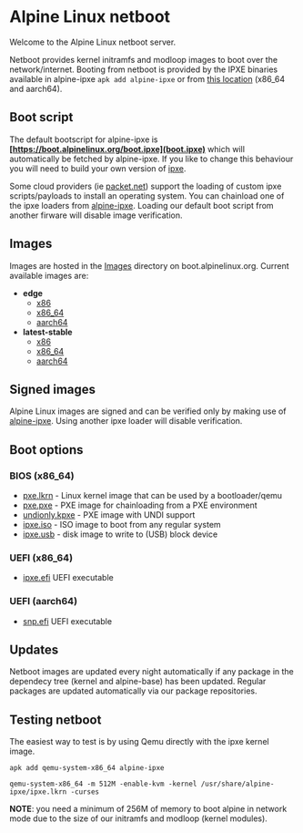 # Alpine Linux netboot

Welcome to the Alpine Linux netboot server.

Netboot provides kernel initramfs and modloop images to boot over the
network/internet. Booting from netboot is provided by the IPXE binaries
available in alpine-ipxe `apk add alpine-ipxe` or from
[this location](alpine-ipxe) (x86_64 and aarch64).

## Boot script

The default bootscript for alpine-ipxe is
**[https://boot.alpinelinux.org/boot.ipxe](boot.ipxe)** which will automatically
be fetched by alpine-ipxe. If you like to change this behaviour you will need to
build your own version of [ipxe](https://ipxe.org).

Some cloud providers (ie [packet.net](https://help.packet.net/technical/infrastructure/custom-ipxe))
support the loading of custom ipxe scripts/payloads to install an operating
system. You can chainload one of the ipxe loaders from [alpine-ipxe](alpine-ipxe).
Loading our default boot script from another firware will disable image
verification.

## Images

Images are hosted in the [Images](images) directory on boot.alpinelinux.org.
Current available images are:

* **edge**
  * [x86](images/edge/x86)
  * [x86_64](images/edge/x86_64)
  * [aarch64](images/edge/aarch64)
* **latest-stable**
  * [x86](images/latest-stable/x86)
  * [x86_64](images/latest-stable/x86_64)
  * [aarch64](images/latest-stable/aarch64)

## Signed images

Alpine Linux images are signed and can be verified only by making use of
[alpine-ipxe](alpine-ipxe). Using another ipxe loader will disable verification.

## Boot options

### BIOS (x86_64)

* [pxe.lkrn](alpine-ipxe/x86_64/ipxe.lkrn) - Linux kernel image that can be used by a bootloader/qemu
* [pxe.pxe](alpine-ipxe/x86_64/ipxe.pxe) - PXE image for chainloading from a PXE environment
* [undionly.kpxe](alpine-ipxe/x86_64/undionly.kpxe) - PXE image with UNDI support
* [ipxe.iso](alpine-ipxe/x86_64/ipxe.iso) - ISO image to boot from any regular system
* [ipxe.usb](alpine-ipxe/x86_64/ipxe.usb) - disk image to write to (USB) block device

### UEFI (x86_64)

* [ipxe.efi](alpine-ipxe/x86_64/ipxe.efi) UEFI executable

### UEFI (aarch64)

* [snp.efi](alpine-ipxe/aarch64/snp.efi) UEFI executable


## Updates

Netboot images are updated every night automatically if any package in the
dependecy tree (kernel and alpine-base) has been updated. Regular packages are
updated automatically via our package repositories.

## Testing netboot

The easiest way to test is by using Qemu directly with the ipxe kernel image.

`apk add qemu-system-x86_64 alpine-ipxe`

`qemu-system-x86_64 -m 512M -enable-kvm -kernel /usr/share/alpine-ipxe/ipxe.lkrn -curses`

**NOTE**: you need a minimum of 256M of memory to boot alpine in network mode
due to the size of our initramfs and modloop (kernel modules).
